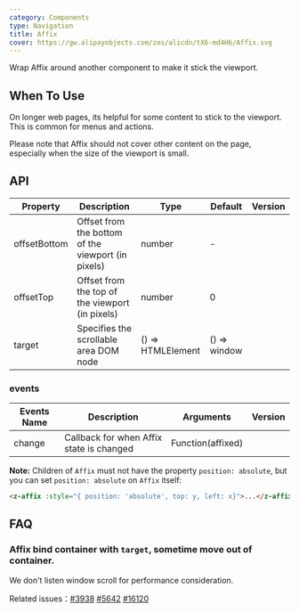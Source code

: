 ```yaml
---
category: Components
type: Navigation
title: Affix
cover: https://gw.alipayobjects.com/zos/alicdn/tX6-md4H6/Affix.svg
---
```


Wrap Affix around another component to make it stick the viewport.

## When To Use

On longer web pages, its helpful for some content to stick to the viewport. This is common for menus and actions.

Please note that Affix should not cover other content on the page, especially when the size of the viewport is small.

## API

| Property | Description | Type | Default | Version |
| --- | --- | --- | --- | --- |
| offsetBottom | Offset from the bottom of the viewport (in pixels) | number | - |  |
| offsetTop | Offset from the top of the viewport (in pixels) | number | 0 |  |
| target | Specifies the scrollable area DOM node | () => HTMLElement | () => window |  |

### events

| Events Name | Description                              | Arguments         | Version |
| ----------- | ---------------------------------------- | ----------------- | ------- |
| change      | Callback for when Affix state is changed | Function(affixed) |

**Note:** Children of `Affix` must not have the property `position: absolute`, but you can set `position: absolute` on `Affix` itself:

```html
<z-affix :style="{ position: 'absolute', top: y, left: x}">...</z-affix>
```

## FAQ

### Affix bind container with `target`, sometime move out of container.

We don't listen window scroll for performance consideration.

Related issues：[#3938](https://github.com/ant-design/ant-design/issues/3938) [#5642](https://github.com/ant-design/ant-design/issues/5642) [#16120](https://github.com/ant-design/ant-design/issues/16120)
